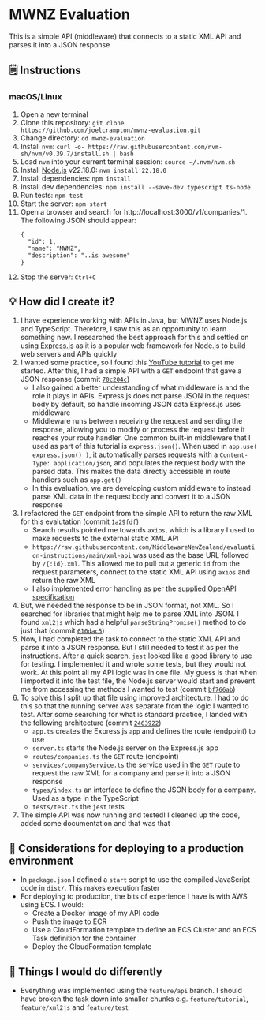 # MWNZ Evaluation
This is a simple API (middleware) that connects to a static XML API and parses it into a JSON response

## :spiral_notepad: Instructions
### macOS/Linux
1. Open a new terminal
2. Clone this repository: `git clone https://github.com/joelcrampton/mwnz-evaluation.git`
3. Change directory: `cd mwnz-evaluation`
4. Install `nvm`: `curl -o- https://raw.githubusercontent.com/nvm-sh/nvm/v0.39.7/install.sh | bash`
5. Load `nvm` into your current terminal session: `source ~/.nvm/nvm.sh`
6. Install [Node.js](https://nodejs.org/en) v22.18.0: `nvm install 22.18.0`
7. Install dependencies: `npm install`
8. Install dev dependencies: `npm install --save-dev typescript ts-node`
9. Run tests: `npm test`
10. Start the server: `npm start`
11. Open a browser and search for http://localhost:3000/v1/companies/1. The following JSON should appear:
    ```
    {
      "id": 1,
      "name": "MWNZ",
      "description": "..is awesome"
    }
    ```
12. Stop the server: `Ctrl+C`

## :bulb: How did I create it?
1. I have experience working with APIs in Java, but MWNZ uses Node.js and TypeScript. Therefore, I saw this as an opportunity to learn something new. I researched the best approach for this and settled on using [Express.js](https://expressjs.com/) as it is a popular web framework for Node.js to build web servers and APIs quickly
2. I wanted some practice, so I found this [YouTube tutorial](https://www.youtube.com/watch?v=-MTSQjw5DrM) to get me started. After this, I had a simple API with a `GET` endpoint that gave a JSON response (commit [`70c204c`](https://github.com/joelcrampton/mwnz-evaluation/commit/70c204c06c6e908b082e00857d371c766afaaaad))
    - I also gained a better understanding of what middleware is and the role it plays in APIs. Express.js does not parse JSON in the request body by default, so handle incoming JSON data Express.js uses middleware
    - Middleware runs between receiving the request and sending the response, allowing you to modify or process the request before it reaches your route handler. One common built-in middleware that I used as part of this tutorial is `express.json()`. When used in `app.use( express.json() )`, it automatically parses requests with a `Content-Type: application/json`, and populates the request body with the parsed data. This makes the data directly accessible in route handlers such as `app.get()`
    - In this evaluation, we are developing custom middleware to instead parse XML data in the request body and convert it to a JSON response
3. I refactored the `GET` endpoint from the simple API to return the raw XML for this evalutation (commit [`1a29fdf`](https://github.com/joelcrampton/mwnz-evaluation/commit/1a29fdf85052676998225d304c27253ec3c27581))
    - Search results pointed me towards `axios`, which is a library I used to make requests to the external static XML API
    - `https://raw.githubusercontent.com/MiddlewareNewZealand/evaluation-instructions/main/xml-api` was used as the base URL followed by `/{:id}.xml`. This allowed me to pull out a generic `id` from the request parameters, connect to the static XML API using `axios` and return the raw XML
    - I also implemented error handling as per the [supplied OpenAPI specification](https://github.com/MiddlewareNewZealand/evaluation-instructions/blob/main/openapi-companies.yaml)
4. But, we needed the response to be in JSON format, not XML. So I searched for libraries that might help me to parse XML into JSON. I found `xml2js` which had a helpful `parseStringPromise()` method to do just that (commit [`610dac5`](https://github.com/joelcrampton/mwnz-evaluation/commit/610dac530f4c3221b2219006d4f713b545e66977))
5. Now, I had completed the task to connect to the static XML API and parse it into a JSON response. But I still needed to test it as per the instructions. After a quick search, `jest` looked like a good library to use for testing. I implemented it and wrote some tests, but they would not work. At this point all my API logic was in one file. My guess is that when I imported it into the test file, the Node.js server would start and prevent me from accessing the methods I wanted to test (commit [`bf766ab`](https://github.com/joelcrampton/mwnz-evaluation/commit/bf766abe36b5f4f1172cd50d98ce002cc81f5995))
6. To solve this I split up that file using improved architecture. I had to do this so that the running server was separate from the logic I wanted to test. After some searching for what is standard practice, I landed with the following architecture (commit [`2463922`](https://github.com/joelcrampton/mwnz-evaluation/commit/24639227fb8dabc8ccc19a4194a32f8f55859501))
    - `app.ts` creates the Express.js `app` and defines the route (endpoint) to use
    - `server.ts` starts the Node.js server on the Express.js app
    - `routes/companies.ts` the `GET` route (endpoint)
    - `services/companyService.ts` the service used in the `GET` route to request the raw XML for a company and parse it into a JSON response
    - `types/index.ts` an interface to define the JSON body for a company. Used as a type in the TypeScript
    - `tests/test.ts` the `jest` tests
7. The simple API was now running and tested! I cleaned up the code, added some documentation and that was that

## :thought_balloon: Considerations for deploying to a production environment
- In `package.json` I defined a `start` script to use the compiled JavaScript code in `dist/`. This makes execution faster
- For deploying to production, the bits of experience I have is with AWS using ECS. I would:
    - Create a Docker image of my API code
    - Push the image to ECR
    - Use a CloudFormation template to define an ECS Cluster and an ECS Task definition for the container
    - Deploy the CloudFormation template

## :repeat: Things I would do differently
- Everything was implemented using the `feature/api` branch. I should have broken the task down into smaller chunks e.g. `feature/tutorial`, `feature/xml2js` and `feature/test`
